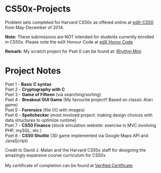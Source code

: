 CS50x-Projects
==============

Problem sets completed for Harvard CS50x as offered online at [edX-CS50](https://www.edx.org/course/introduction-computer-science-harvardx-cs50x#.VKKv6F4DE) from May-December of 2014.

**Note:** These submissions are NOT intended for students currently enrolled in CS50x. Please note the edX Honour Code at 
[edX Honor Code](https://www.edx.org/edx-terms-service)

**Remark:** My scratch project for Pset 0 can be found at: [Rhythm Mini](http://scratch.mit.edu/projects/21793159/)

Project Notes
==============

Pset 1 - **Basic C syntax** <br>
Pset 2 - **Cryptography with C** <br>
Pset 3 - **Game of Fifteen** (via searching/sorting) <br>
Pset 4 - **Breakout GUI Game** (My favourite project!! Based on classic Atari game) <br>
Pset 5 - **Forensics** (file I/O with images) <br>
Pset 6 - **Spellchecker** (most involved project: making design choices with data structures to optimize runtime) <br>
Pset 7 - **CS50 Finance** (stock simulation website: exercise in MVC involving PHP, mySQL, etc.) <br>
Pset 8 - **CS50 Shuttle** (3D game implemented via Google Maps API and JavaScript) <br>

Credit to David J. Malan and the Harvard CS50x staff for designing the amazingly expansive course curriculum for CS50x <br>
<br>
My certificate of completion can be found at [Verified Certificate](https://verify.edx.org/cert/aedceba89da94ad0ba1bcd1ce811e2cd)
